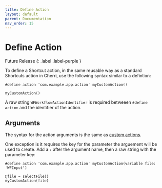 ```yaml
---
title: Define Action
layout: default
parent: Documentation
nav_order: 15
---
```


# Define Action

Future Release
{: .label .label-purple }

To define a Shortcut action, in the same reusable way as a standard Shortcuts action in Cherri, use the following syntax similar to a defintion:

```
#define action 'com.example.app.action' myCustomAction()

myCustomAction()
```

A raw string `WFWorkflowActionIdentifier` is required betweeen `#define action` and the identifier of the action.

## Arguments

The syntax for the action arguments is the same as [custom actions](language/custom-actions).

One exception is it requires the key for the parameter the arguement will be used to create. Add a `:` after the argument name, then a raw string with the parameter key:

```
#define action 'com.example.app.action' myCustomAction(variable file: 'WFInput')

@file = selectFile()
myCustomAction(file)
```

